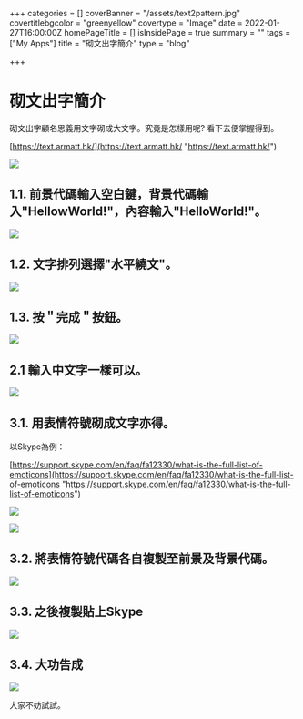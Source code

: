 +++
categories = []
coverBanner = "/assets/text2pattern.jpg"
covertitlebgcolor = "greenyellow"
covertype = "Image"
date = 2022-01-27T16:00:00Z
homePageTitle = []
isInsidePage = true
summary = ""
tags = ["My Apps"]
title = "砌文出字簡介"
type = "blog"

+++
# 砌文出字簡介

砌文出字顧名思義用文字砌成大文字。究竟是怎樣用呢? 看下去便掌握得到。

[https://text.armatt.hk/](https://text.armatt.hk/ "https://text.armatt.hk/")

![](/assets/ss01.jpg)

## 1.1. 前景代碼輸入空白鍵，背景代碼輸入"HellowWorld!"，內容輸入"HelloWorld!"。

![](/assets/ss02.jpg)

## 1.2. 文字排列選擇"水平繞文"。

![](/assets/ss03.jpg)

## 1.3. 按＂完成＂按鈕。

![](/assets/ss04.jpg)

## 2.1 輸入中文字一樣可以。

![](/assets/ss05.jpg)

## 3.1. 用表情符號砌成文字亦得。

以Skype為例：

[https://support.skype.com/en/faq/fa12330/what-is-the-full-list-of-emoticons](https://support.skype.com/en/faq/fa12330/what-is-the-full-list-of-emoticons "https://support.skype.com/en/faq/fa12330/what-is-the-full-list-of-emoticons")

![](/assets/ss06.png)

![](/assets/ss07.png)

## 3.2. 將表情符號代碼各自複製至前景及背景代碼。

![](/assets/ss08.png)

## 3.3. 之後複製貼上Skype

![](/assets/ss09.jpg)

## 3.4. 大功告成

![](/assets/ss10.jpg)

大家不妨試試。